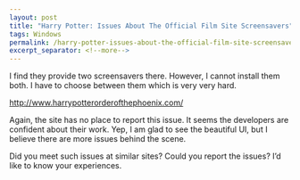 ```yaml
---
layout: post
title: "Harry Potter: Issues About The Official Film Site Screensavers"
tags: Windows
permalink: /harry-potter-issues-about-the-official-film-site-screensavers-5ce7b367c5dc
excerpt_separator: <!--more-->
---
```


I find they provide two screensavers there. However, I cannot install them both. I have to choose between them which is very very hard.

http://www.harrypotterorderofthephoenix.com/

Again, the site has no place to report this issue. It seems the developers are confident about their work. Yep, I am glad to see the beautiful UI, but I believe there are more issues behind the scene.

Did you meet such issues at similar sites? Could you report the issues? I’d like to know your experiences.
<!--more-->